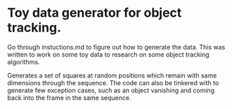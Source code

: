 # Toy data generator for object tracking.

Go through instuctions.md to figure out how to generate the data. This was written to work on some toy data to research on some object tracking algorithms.

Generates a set of squares at random positions which remain with same dimensions through the sequence. The code can also be tinkered with to generate few exception cases, such as an object vanishing and coming back into the frame in the same sequence.